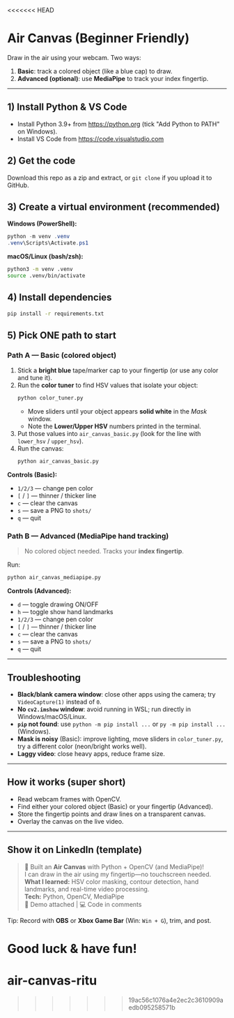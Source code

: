 <<<<<<< HEAD
# Air Canvas (Beginner Friendly)

Draw in the air using your webcam. Two ways:
1) **Basic**: track a colored object (like a blue cap) to draw.
2) **Advanced (optional)**: use **MediaPipe** to track your index fingertip.

---

## 1) Install Python & VS Code
- Install Python 3.9+ from https://python.org (tick "Add Python to PATH" on Windows).
- Install VS Code from https://code.visualstudio.com

## 2) Get the code
Download this repo as a zip and extract, or `git clone` if you upload it to GitHub.

## 3) Create a virtual environment (recommended)
**Windows (PowerShell):**
```powershell
python -m venv .venv
.venv\Scripts\Activate.ps1
```
**macOS/Linux (bash/zsh):**
```bash
python3 -m venv .venv
source .venv/bin/activate
```

## 4) Install dependencies
```bash
pip install -r requirements.txt
```

## 5) Pick ONE path to start

### Path A — Basic (colored object)
1. Stick a **bright blue** tape/marker cap to your fingertip (or use any color and tune it).
2. Run the **color tuner** to find HSV values that isolate your object:
   ```bash
   python color_tuner.py
   ```
   - Move sliders until your object appears **solid white** in the *Mask* window.
   - Note the **Lower/Upper HSV** numbers printed in the terminal.
3. Put those values into `air_canvas_basic.py` (look for the line with `lower_hsv` / `upper_hsv`).
4. Run the canvas:
   ```bash
   python air_canvas_basic.py
   ```

**Controls (Basic):**
- `1/2/3` — change pen color
- `[` / `]` — thinner / thicker line
- `c` — clear the canvas
- `s` — save a PNG to `shots/`
- `q` — quit

### Path B — Advanced (MediaPipe hand tracking)
> No colored object needed. Tracks your **index fingertip**.

Run:
```bash
python air_canvas_mediapipe.py
```

**Controls (Advanced):**
- `d` — toggle drawing ON/OFF
- `h` — toggle show hand landmarks
- `1/2/3` — change pen color
- `[` / `]` — thinner / thicker line
- `c` — clear the canvas
- `s` — save a PNG to `shots/`
- `q` — quit

---

## Troubleshooting
- **Black/blank camera window**: close other apps using the camera; try `VideoCapture(1)` instead of `0`.
- **No `cv2.imshow` window**: avoid running in WSL; run directly in Windows/macOS/Linux.
- **`pip` not found**: use `python -m pip install ...` or `py -m pip install ...` (Windows).
- **Mask is noisy** (Basic): improve lighting, move sliders in `color_tuner.py`, try a different color (neon/bright works well).
- **Laggy video**: close heavy apps, reduce frame size.

---

## How it works (super short)
- Read webcam frames with OpenCV.
- Find either your colored object (Basic) or your fingertip (Advanced).
- Store the fingertip points and draw lines on a transparent canvas.
- Overlay the canvas on the live video.

---

## Show it on LinkedIn (template)
> 🚀 Built an **Air Canvas** with Python + OpenCV (and MediaPipe)!  
> I can draw in the air using my fingertip—no touchscreen needed.  
> **What I learned:** HSV color masking, contour detection, hand landmarks, and real-time video processing.  
> **Tech:** Python, OpenCV, MediaPipe  
> 🎥 Demo attached | 💻 Code in comments

Tip: Record with **OBS** or **Xbox Game Bar** (Win: `Win + G`), trim, and post.

Good luck & have fun!
=======
# air-canvas-ritu
>>>>>>> 19ac56c1076a4e2ec2c3610909aedb095258571b
